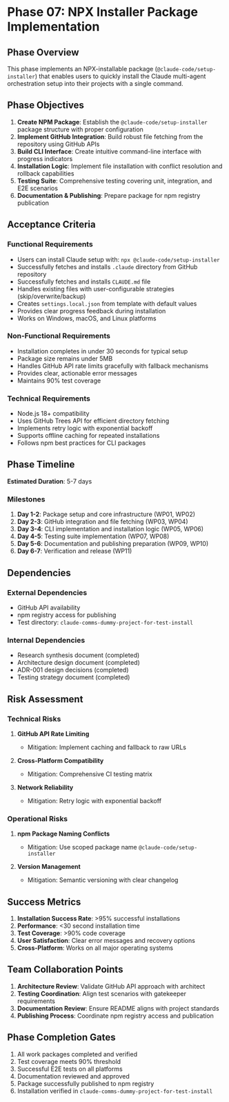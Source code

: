 # Phase 07: NPX Installer Package Implementation

## Phase Overview

This phase implements an NPX-installable package (`@claude-code/setup-installer`) that enables users to quickly install the Claude multi-agent orchestration setup into their projects with a single command.

## Phase Objectives

1. **Create NPM Package**: Establish the `@claude-code/setup-installer` package structure with proper configuration
2. **Implement GitHub Integration**: Build robust file fetching from the repository using GitHub APIs
3. **Build CLI Interface**: Create intuitive command-line interface with progress indicators
4. **Installation Logic**: Implement file installation with conflict resolution and rollback capabilities
5. **Testing Suite**: Comprehensive testing covering unit, integration, and E2E scenarios
6. **Documentation & Publishing**: Prepare package for npm registry publication

## Acceptance Criteria

### Functional Requirements
- Users can install Claude setup with: `npx @claude-code/setup-installer`
- Successfully fetches and installs `.claude` directory from GitHub repository
- Successfully fetches and installs `CLAUDE.md` file
- Handles existing files with user-configurable strategies (skip/overwrite/backup)
- Creates `settings.local.json` from template with default values
- Provides clear progress feedback during installation
- Works on Windows, macOS, and Linux platforms

### Non-Functional Requirements
- Installation completes in under 30 seconds for typical setup
- Package size remains under 5MB
- Handles GitHub API rate limits gracefully with fallback mechanisms
- Provides clear, actionable error messages
- Maintains 90% test coverage

### Technical Requirements
- Node.js 18+ compatibility
- Uses GitHub Trees API for efficient directory fetching
- Implements retry logic with exponential backoff
- Supports offline caching for repeated installations
- Follows npm best practices for CLI packages

## Phase Timeline

**Estimated Duration**: 5-7 days

### Milestones
1. **Day 1-2**: Package setup and core infrastructure (WP01, WP02)
2. **Day 2-3**: GitHub integration and file fetching (WP03, WP04)
3. **Day 3-4**: CLI implementation and installation logic (WP05, WP06)
4. **Day 4-5**: Testing suite implementation (WP07, WP08)
5. **Day 5-6**: Documentation and publishing preparation (WP09, WP10)
6. **Day 6-7**: Verification and release (WP11)

## Dependencies

### External Dependencies
- GitHub API availability
- npm registry access for publishing
- Test directory: `claude-comms-dummy-project-for-test-install`

### Internal Dependencies
- Research synthesis document (completed)
- Architecture design document (completed)
- ADR-001 design decisions (completed)
- Testing strategy document (completed)

## Risk Assessment

### Technical Risks
1. **GitHub API Rate Limiting**
   - Mitigation: Implement caching and fallback to raw URLs
   
2. **Cross-Platform Compatibility**
   - Mitigation: Comprehensive CI testing matrix
   
3. **Network Reliability**
   - Mitigation: Retry logic with exponential backoff

### Operational Risks
1. **npm Package Naming Conflicts**
   - Mitigation: Use scoped package name `@claude-code/setup-installer`
   
2. **Version Management**
   - Mitigation: Semantic versioning with clear changelog

## Success Metrics

1. **Installation Success Rate**: >95% successful installations
2. **Performance**: <30 second installation time
3. **Test Coverage**: >90% code coverage
4. **User Satisfaction**: Clear error messages and recovery options
5. **Cross-Platform**: Works on all major operating systems

## Team Collaboration Points

1. **Architecture Review**: Validate GitHub API approach with architect
2. **Testing Coordination**: Align test scenarios with gatekeeper requirements
3. **Documentation Review**: Ensure README aligns with project standards
4. **Publishing Process**: Coordinate npm registry access and publication

## Phase Completion Gates

1. All work packages completed and verified
2. Test coverage meets 90% threshold
3. Successful E2E tests on all platforms
4. Documentation reviewed and approved
5. Package successfully published to npm registry
6. Installation verified in `claude-comms-dummy-project-for-test-install`